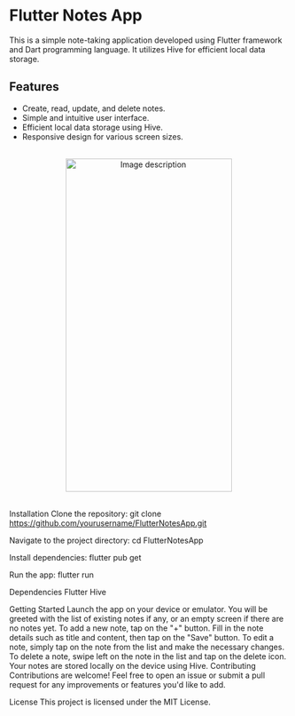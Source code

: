 # Flutter Notes App

This is a simple note-taking application developed using Flutter framework and Dart programming language. It utilizes Hive for efficient local data storage.


## Features

- Create, read, update, and delete notes.
- Simple and intuitive user interface.
- Efficient local data storage using Hive.
- Responsive design for various screen sizes.
<br>
<div align="center">
  <img src="https://github.com/user-attachments/assets/07c77f17-6f0e-4086-90fb-a768915e4e9a" width="300" height="600" alt="Image description">
</div>
<br>

Installation
Clone the repository:
git clone https://github.com/yourusername/FlutterNotesApp.git

Navigate to the project directory:
cd FlutterNotesApp

Install dependencies:
flutter pub get

Run the app:
flutter run

Dependencies
Flutter
Hive

Getting Started
Launch the app on your device or emulator.
You will be greeted with the list of existing notes if any, or an empty screen if there are no notes yet.
To add a new note, tap on the "+" button.
Fill in the note details such as title and content, then tap on the "Save" button.
To edit a note, simply tap on the note from the list and make the necessary changes.
To delete a note, swipe left on the note in the list and tap on the delete icon.
Your notes are stored locally on the device using Hive.
Contributing
Contributions are welcome! Feel free to open an issue or submit a pull request for any improvements or features you'd like to add.

License
This project is licensed under the MIT License.


